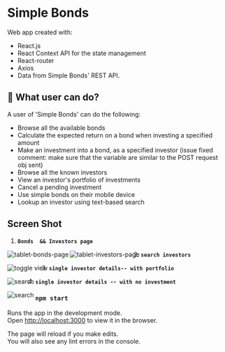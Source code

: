  # Simple Bonds
Web app created with:
- React.js
- React Context API for the state management 
- React-router 
- Axios 
- Data from Simple Bonds' REST API. 


## 🧐 What user can do?

  A user of 'Simple Bonds' can do the following:

  - Browse all the available bonds
  - Calculate the expected return on a bond when investing a specified amount
  - Make an investment into a bond, as a specified investor 
  (issue fixed comment: make sure that the variable are similar to the POST request obj sent)
  - Browse all the known investors
  - View an investor's portfolio of investments
  - Cancel a pending investment 
  - Use simple bonds on their mobile device
  - Lookup an investor using text-based search

  ## Screen Shot 
  1.  **`Bonds  && Investors page`** 
<img align="left" src="https://user-images.githubusercontent.com/18241226/68997719-5d855f00-08a1-11ea-8377-edbb563d00fa.png" alt="tablet-bonds-page" title="1tablet-bonds-page"/>
<img align="left" src="https://user-images.githubusercontent.com/18241226/68997721-5d855f00-08a1-11ea-965d-b7b068fc683a.png" alt="tablet-investors-page" title="1tablet-investors-page"/>





  2.  **`search investors`** 
 <img align="left" src="https://user-images.githubusercontent.com/18241226/68997722-5e1df580-08a1-11ea-9d96-05ee896d1230.png" alt="toggle view" title="1tablet-bonds-page"/>



  3.  **`single investor details-- with portfolio`** 
   <img align="left" src="https://user-images.githubusercontent.com/18241226/68997723-5e1df580-08a1-11ea-82de-40ff13a0882a.png" alt="search" title="search"/>

  4.  **`single investor details -- with no investment`** 
   <img align="left" src="https://user-images.githubusercontent.com/18241226/68997724-5e1df580-08a1-11ea-96c4-159bcfea0bc5.png" alt="search" title="no investment"/>
 

### `npm start`

Runs the app in the development mode.<br />
Open [http://localhost:3000](http://localhost:3000) to view it in the browser.

The page will reload if you make edits.<br />
You will also see any lint errors in the console.
 
 


